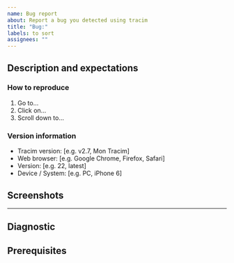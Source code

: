 ```yaml
---
name: Bug report
about: Report a bug you detected using tracim
title: "Bug:"
labels: to sort
assignees: ""
---
```

## Description and expectations

<!-- Explain: -->
<!-- - the bug and what is going wrong. -->
<!-- - what needs to be done to consider the bug solved. -->

<!-- If you know which component may be affected, feel free to mention it. -->

### How to reproduce

<!-- Detail steps to reproduce the bug: -->

1. Go to…
2. Click on…
3. Scroll down to…


### Version information

<!-- Optional - describe the environment which reveals the bug: -->

- Tracim version: [e.g. v2.7, Mon Tracim]
- Web browser: [e.g. Google Chrome, Firefox, Safari]
- Version: [e.g. 22, latest]
- Device / System: [e.g. PC, iPhone 6]

## Screenshots

<!-- Help us understand the problem with screenshots. You can use [peek](https://github.com/phw/peek) to generate animated GIFs. -->

________________________________________________
<!-- *The following sections are for the maintainers* -->

## Diagnostic

<!-- Explain what may cause the bug. -->

## Prerequisites

<!-- Optional - list the issues that must be solved or what needs to be done before handling this issue. -->

<!-- ## Required sections, if relevant ## -->

<!-- - To be discussed before development -->
<!-- - Interface -->
<!-- - Translations -->
<!-- - Workaround -->
<!-- - Extra information -->
<!-- - Implemented solution -->
